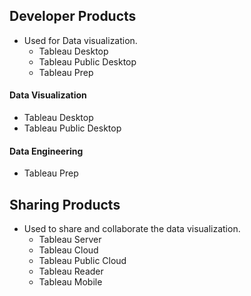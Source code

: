 ## Developer Products
- Used for Data visualization.
  - Tableau Desktop
  - Tableau Public Desktop
  - Tableau Prep

#### Data Visualization 
- Tableau Desktop
- Tableau Public Desktop

#### Data Engineering
- Tableau Prep

## Sharing Products
- Used to share and collaborate the data visualization.
  - Tableau Server
  - Tableau Cloud
  - Tableau Public Cloud
  - Tableau Reader
  - Tableau Mobile

